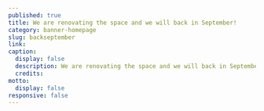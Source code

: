 ```yaml
---
published: true
title: We are renovating the space and we will back in September!
category: banner-homepage
slug: backseptember
link:
caption:
  display: false
  description: We are renovating the space and we will back in September!
  credits:
motto:
  display: false
responsive: false
---
```

